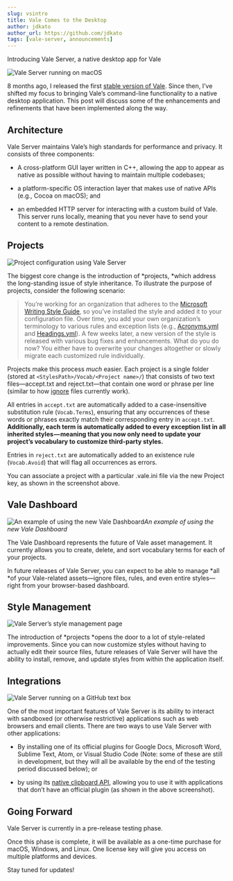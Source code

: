 ```yaml
---
slug: vsintro
title: Vale Comes to the Desktop
author: jdkato
author_url: https://github.com/jdkato
tags: [vale-server, announcements]
---
```


Introducing Vale Server, a native desktop app for Vale

![Vale Server running on macOS](https://cdn-images-1.medium.com/max/2708/1*JHnZHTJnRZq0Y1cv8Ee_xg.png)

8 months ago, I released the first [stable version of Vale](https://github.com/errata-ai/vale). Since then, I’ve shifted my focus to bringing Vale’s command-line functionality to a native desktop application. This post will discuss some of the enhancements and refinements that have been implemented along the way.

## Architecture

Vale Server maintains Vale’s high standards for performance and privacy. It consists of three components:

* A cross-platform GUI layer written in C++, allowing the app to appear as native as possible without having to maintain multiple codebases;

* a platform-specific OS interaction layer that makes use of native APIs (e.g., Cocoa on macOS); and

* an embedded HTTP server for interacting with a custom build of Vale. This server runs locally, meaning that you never have to send your content to a remote destination.

## Projects

![Project configuration using Vale Server](https://cdn-images-1.medium.com/max/2944/1*yr1m6cGi43hNI--sqtZCmQ.png)

The biggest core change is the introduction of *projects, *which address the long-standing issue of style inheritance. To illustrate the purpose of projects, consider the following scenario:
> You’re working for an organization that adheres to the [Microsoft Writing Style Guide](https://github.com/errata-ai/Microsoft), so you’ve installed the style and added it to your configuration file.
> Over time, you add your own organization’s terminology to various rules and exception lists (e.g., [Acronyms.yml](https://github.com/errata-ai/Microsoft/blob/master/Microsoft/Acronyms.yml) and [Headings.yml](https://github.com/errata-ai/Microsoft/blob/master/Microsoft/Headings.yml)).
> A few weeks later, a new version of the style is released with various bug fixes and enhancements. What do you do now? You either have to overwrite your changes altogether or slowly migrate each customized rule individually.

Projects make this process *much* easier. Each project is a single folder (stored at `<StylesPath>/Vocab/<Project name>/`) that consists of two text files—accept.txt and reject.txt—that contain one word or phrase per line (similar to how [ignore](https://errata-ai.github.io/vale/styles/#spelling) files currently work).

All entries in `accept.txt` are automatically added to a case-insensitive substitution rule (`Vocab.Terms`), ensuring that any occurrences of these words or phrases exactly match their corresponding entry in `accept.txt`. **Additionally, each term is automatically added to every exception list in all inherited styles — meaning that you now only need to update your project’s vocabulary to customize third-party styles.**

Entries in `reject.txt` are automatically added to an existence rule (`Vocab.Avoid`) that will flag all occurrences as errors.

You can associate a project with a particular .vale.ini file via the new Project key, as shown in the screenshot above.

## Vale Dashboard

![An example of using the new Vale Dashboard](https://cdn-images-1.medium.com/max/2000/1*nFqYL_r0yTjyS78-nLcjkw.gif)*An example of using the new Vale Dashboard*

The Vale Dashboard represents the future of Vale asset management. It currently allows you to create, delete, and sort vocabulary terms for each of your projects.

In future releases of Vale Server, you can expect to be able to manage *all *of your Vale-related assets—ignore files, rules, and even entire styles—right from your browser-based dashboard.

## Style Management

![Vale Server’s style management page](https://cdn-images-1.medium.com/max/2944/1*HilhMN7YQ0nVarIvwq6hog.png)

The introduction of *projects *opens the door to a lot of style-related improvements. Since you can now customize styles without having to actually edit their source files, future releases of Vale Server will have the ability to install, remove, and update styles from within the application itself.

## Integrations

![Vale Server running on a GitHub text box](https://cdn-images-1.medium.com/max/6720/1*e-iwoef9em45JWnCZpArgQ.png)

One of the most important features of Vale Server is its ability to interact with sandboxed (or otherwise restrictive) applications such as web browsers and email clients. There are two ways to use Vale Server with other applications:

* By installing one of its official plugins for Google Docs, Microsoft Word, Sublime Text, Atom, or Visual Studio Code (Note: some of these are still in development, but they will all be available by the end of the testing period discussed below); or

* by using its [native clipboard API](https://errata-ai.github.io/vale-server/#clipboard), allowing you to use it with applications that don’t have an official plugin (as shown in the above screenshot).

## Going Forward

Vale Server is currently in a pre-release testing phase.

Once this phase is complete, it will be available as a one-time purchase for macOS, Windows, and Linux. One license key will give you access on multiple platforms and devices.

Stay tuned for updates!

